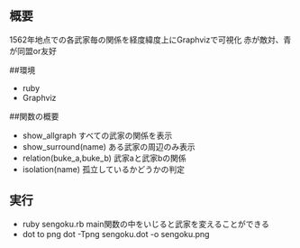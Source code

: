 ## 概要
1562年地点での各武家毎の関係を経度緯度上にGraphvizで可視化
赤が敵対、青が同盟or友好

##環境
* ruby
* Graphviz

##関数の概要
* show\_allgraph すべての武家の関係を表示
* show\_surround(name) ある武家の周辺のみ表示
* relation(buke\_a,buke\_b) 武家aと武家bの関係
* isolation(name) 孤立しているかどうかの判定

## 実行
* ruby sengoku.rb
main関数の中をいじると武家を変えることができる
* dot to png 
dot -Tpng sengoku.dot -o sengoku.png

